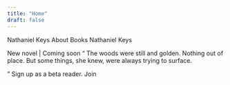```yaml
---
title: "Home"
draft: false
---
```




Nathaniel Keys
About
Books
Nathaniel Keys
 

New novel  |  Coming soon
“
The woods were still and golden. Nothing out of place. But some things, she knew, were always trying to surface.

  ”
  Sign up as a beta reader.
Join